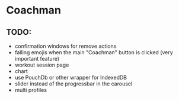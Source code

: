 # Coachman

## TODO:
- confirmation windows for remove actions
- falling emojis when the main "Coachman" button is clicked (very important feature)
- workout session page
- chart
- use PouchDb or other wrapper for IndexedDB
- slider instead of the progressbar in the carousel
- multi profiles
